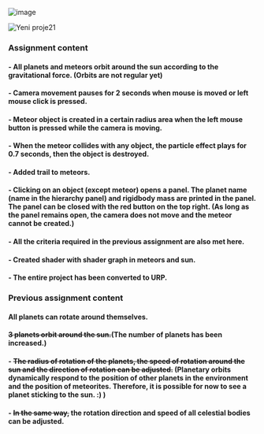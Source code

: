 ![image](https://user-images.githubusercontent.com/13854886/179966902-ce70940f-2bed-4027-ae15-1c8605cbd367.png)


![Yeni proje21](https://user-images.githubusercontent.com/13854886/179966427-aa83a4ff-f299-4aab-9970-bee120d8a063.gif)



### Assignment content

#### - All planets and meteors orbit around the sun according to the gravitational force. (Orbits are not regular yet)

#### - Camera movement pauses for 2 seconds when mouse is moved or left mouse click is pressed.

#### - Meteor object is created in a certain radius area when the left mouse button is pressed while the camera is moving.

#### - When the meteor collides with any object, the particle effect plays for 0.7 seconds, then the object is destroyed.

#### - Added trail to meteors.

#### - Clicking on an object (except meteor) opens a panel. The planet name (name in the hierarchy panel) and rigidbody mass are printed in the panel. The panel can be closed with the red button on the top right. (As long as the panel remains open, the camera does not move and the meteor cannot be created.)

#### - All the criteria required in the previous assignment are also met here.

#### - Created shader with shader graph in meteors and sun.

#### - The entire project has been converted to URP.


### Previous assignment content

#### All planets can rotate around themselves.
#### ~~3 planets orbit around the sun.~~(The number of planets has been increased.)

#### - ~~The radius of rotation of the planets, the speed of rotation around the sun and the direction of rotation can be adjusted.~~ (Planetary orbits dynamically respond to the position of other planets in the environment and the position of meteorites. Therefore, it is possible for now to see a planet sticking to the sun. :) )
#### - ~~In the same way,~~ the rotation direction and speed of all celestial bodies can be adjusted.


 
